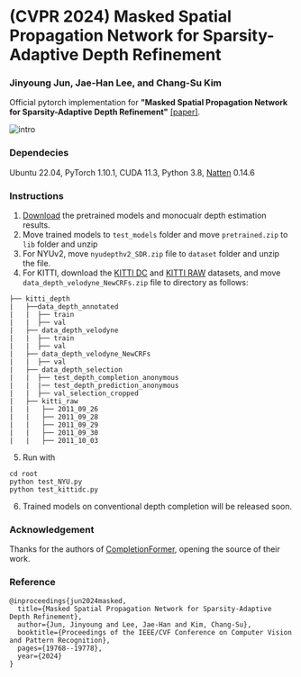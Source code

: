 # (CVPR 2024) Masked Spatial Propagation Network for Sparsity-Adaptive Depth Refinement
### Jinyoung Jun, Jae-Han Lee, and Chang-Su Kim

Official pytorch implementation for **"Masked Spatial Propagation Network for Sparsity-Adaptive Depth Refinement"** [[paper]](https://openaccess.thecvf.com/content/CVPR2024/papers/Jun_Masked_Spatial_Propagation_Network_for_Sparsity-Adaptive_Depth_Refinement_CVPR_2024_paper.pdf).

![intro](https://github.com/jyjunmcl/MSPN_SDR/assets/112459638/7a04e3e8-9dd8-4979-8479-fd8e9e8b78a7)

### Dependecies
Ubuntu 22.04, PyTorch 1.10.1, CUDA 11.3, Python 3.8, [Natten](https://shi-labs.com/natten/) 0.14.6

### Instructions
1. [Download](https://drive.google.com/drive/folders/1OerU4xdDo9ZT5Gk-gsRKcUPEJqWkdRyH?usp=drive_link) the pretrained models and monocualr depth estimation results.
2. Move trained models to ```test_models``` folder and move ``pretrained.zip`` to ``lib`` folder and unzip
3. For NYUv2, move ``nyudepthv2_SDR.zip`` file to ``dataset`` folder and unzip the file.
4. For KITTI, download the [KITTI DC](https://www.cvlibs.net/datasets/kitti/eval_depth.php?benchmark=depth_completion) and [KITTI RAW](https://www.cvlibs.net/datasets/kitti/raw_data.php) datasets, and move ``data_depth_velodyne_NewCRFs.zip`` file to directory as follows:
```
├── kitti_depth
|   ├──data_depth_annotated
|   |  ├── train
|   |  ├── val
|   ├── data_depth_velodyne
|   |  ├── train
|   |  ├── val
|   ├── data_depth_velodyne_NewCRFs
|   |  ├── val
|   ├── data_depth_selection
|   |  ├── test_depth_completion_anonymous
|   |  |── test_depth_prediction_anonymous
|   |  ├── val_selection_cropped
|   ├── kitti_raw
|   |   ├── 2011_09_26
|   |   ├── 2011_09_28
|   |   ├── 2011_09_29
|   |   ├── 2011_09_30
|   |   ├── 2011_10_03
```

5. Run with
```
cd root
python test_NYU.py
python test_kittidc.py
```
6. Trained models on conventional depth completion will be released soon.

### Acknowledgement
Thanks for the authors of [CompletionFormer](https://github.com/youmi-zym/CompletionFormer), opening the source of their work.

### Reference
```
@inproceedings{jun2024masked,
  title={Masked Spatial Propagation Network for Sparsity-Adaptive Depth Refinement},
  author={Jun, Jinyoung and Lee, Jae-Han and Kim, Chang-Su},
  booktitle={Proceedings of the IEEE/CVF Conference on Computer Vision and Pattern Recognition},
  pages={19768--19778},
  year={2024}
}
```

